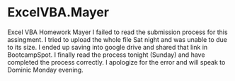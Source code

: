 # ExcelVBA.Mayer
Excel VBA Homework Mayer
I failed to read the submission process for this assingment.  I tried to upload the whole file Sat night and was unable to due to its size.
I ended up saving into google drive and shared that link in BootcampSpot.  I finally read the process tonight (Sunday) and have completed the process correctly.  I apologize for the error and will speak to Dominic Monday evening.

